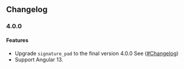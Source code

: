 ## Changelog

### 4.0.0
#### Features
- Upgrade `signature_pad` to the final version 4.0.0 See ([#Changelog](https://github.com/szimek/signature_pad/blob/master/CHANGELOG.md#400))
- Support Angular 13.
